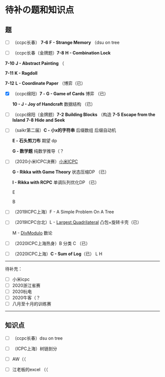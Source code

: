 # 待补の题和知识点

## 题

- [ ]  （ccpc长春） **7-6** **F - Strange Memory** （dsu on tree

- [ ]  （ccpc长春（金牌题）**7-8** **H - Combination Lock**

  **7-10** **J - Abstract Painting** （

  **7-11** **K - Ragdoll**

  **7-12** **L - Coordinate Paper** （博弈（已）

- [x] （ccpc绵阳）**7 - G - Game of Cards** 博弈 （已）

  **10 - J - Joy of Handcraft** 数据结构 （已）

- [ ] （ccpc绵阳（金牌题）**7-2** **Building Blocks** （构造
  **7-5** **Escape from the Island**
  **7-8** **Hide and Seek**
  
- [ ] （saikr第二届）**C - 小x的字符串** 后缀数组 后缀自动机
  
  **E - 石头剪刀布** 期望 dp
  
  **G - 数学题** 纯数学推导（？
  
- [ ] （2020小米ICPC决赛）[小米ICPC](https://ac.nowcoder.com/acm/contest/9328)

  **G - Rikka with Game Theory** 状态压缩DP （已）

  **I - Rikka with RCPC** 单调队列优化DP （已）

  E

  B
  
- [ ] （2019ICPC上海）F - A Simple Problem On A Tree

- [ ] （2019ICPC台北）L - [Largest Quadrilateral](https://codeforces.com/gym/102460/problem/L) 凸包+旋转卡壳（已）

  M - [DivModulo](https://codeforces.com/gym/102460/problem/M) 数论
  
- [ ] （2020ICPC上海热身）B 分类
  C （已）

- [ ] （2020ICPC上海）**C - Sum of Log**（已）
  L
  H



---

待补充：

- [ ] 小米icpc
- [ ] 2020浙江省赛
- [ ] 2020杭电
- [ ] 2020牛客（？
- [ ] 八月至十月的训练赛

----

## 知识点

- [ ] （ccpc长春）dsu on tree

- [ ] （ICPC上海）树链剖分

- [ ] AW（（

- [ ] 江老板的excel （（

  